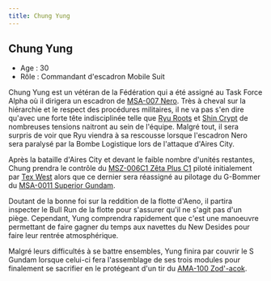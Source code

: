 ```yaml
---
title: Chung Yung
---
```


Chung Yung
----------



* Age : 30
* Rôle : Commandant d'escadron Mobile Suit


Chung Yung est un vétéran de la Fédération qui a été assigné au Task Force Alpha où il dirigera un escadron de [MSA-007 Nero](uc/gundam-sentinel/msa-007-nero.html). Très à cheval sur la hiérarchie et le respect des procédures militaires, il ne va pas s'en dire qu'avec une forte tête indisciplinée telle que [Ryu Roots](uc/gundam-sentinel/ryu-roots.html) et [Shin Crypt](uc/gundam-sentinel/shin-crypt.html) de nombreuses tensions naitront au sein de l'équipe. Malgré tout, il sera surpris de voir que Ryu viendra à sa rescousse lorsque l'escadron Nero sera paralysé par la Bombe Logistique lors de l'attaque d'Aires City.


Après la bataille d'Aires City et devant le faible nombre d'unités restantes, Chung prendra le contrôle du [MSZ-006C1 Zêta Plus C1](uc/gundam-sentinel/msz-006c1-zeta-plus-c1.html) piloté initialement par [Tex West](uc/gundam-sentinel/tex-west.html) alors que ce dernier sera réassigné au pilotage du G-Bommer du [MSA-0011 Superior Gundam](uc/gundam-sentinel/msa-0011-s-gundam.html). 
  
Doutant de la bonne foi sur la reddition de la flotte d'Aeno, il partira inspecter le Bull Run de la flotte pour s'assurer qu'il ne s'agit pas d'un piège. Cependant, Yung comprendra rapidement que c'est une manoeuvre permettant de faire gagner du temps aux navettes du New Desides pour faire leur rentrée atmosphérique. 


Malgré leurs difficultés à se battre ensembles, Yung finira par couvrir le S Gundam lorsque celui-ci fera l'assemblage de ses trois modules pour finalement se sacrifier en le protégeant d'un tir du [AMA-100 Zod'-acok](uc/gundam-sentinel/ama-100-zod-iacok.html). 

